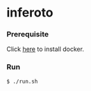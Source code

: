 # inferoto

### Prerequisite

Click [here](https://docs.docker.com/install/) to install docker.

### Run

```
$ ./run.sh
```
